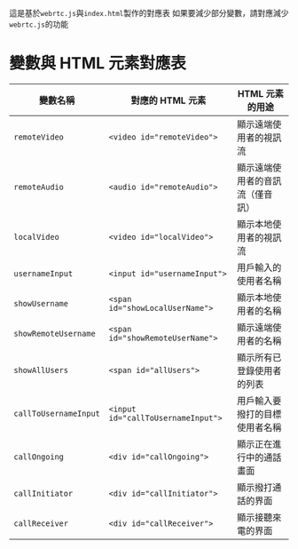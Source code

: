 這是基於`webrtc.js`與`index.html`製作的對應表
如果要減少部分變數，請對應減少`webrtc.js`的功能

# 變數與 HTML 元素對應表

| 變數名稱               | 對應的 HTML 元素                      | HTML 元素的用途                          |
| -------------------- | --------------------------------- | ---------------------------------- |
| `remoteVideo`         | `<video id="remoteVideo">`         | 顯示遠端使用者的視訊流                 |
| `remoteAudio`         | `<audio id="remoteAudio">`         | 顯示遠端使用者的音訊流（僅音訊）       |
| `localVideo`          | `<video id="localVideo">`          | 顯示本地使用者的視訊流                 |
| `usernameInput`       | `<input id="usernameInput">`       | 用戶輸入的使用者名稱                  |
| `showUsername`        | `<span id="showLocalUserName">`    | 顯示本地使用者的名稱                  |
| `showRemoteUsername`  | `<span id="showRemoteUserName">`   | 顯示遠端使用者的名稱                  |
| `showAllUsers`        | `<span id="allUsers">`             | 顯示所有已登錄使用者的列表            |
| `callToUsernameInput` | `<input id="callToUsernameInput">` | 用戶輸入要撥打的目標使用者名稱        |
| `callOngoing`         | `<div id="callOngoing">`           | 顯示正在進行中的通話畫面              |
| `callInitiator`       | `<div id="callInitiator">`         | 顯示撥打通話的界面                    |
| `callReceiver`        | `<div id="callReceiver">`          | 顯示接聽來電的界面                    |
